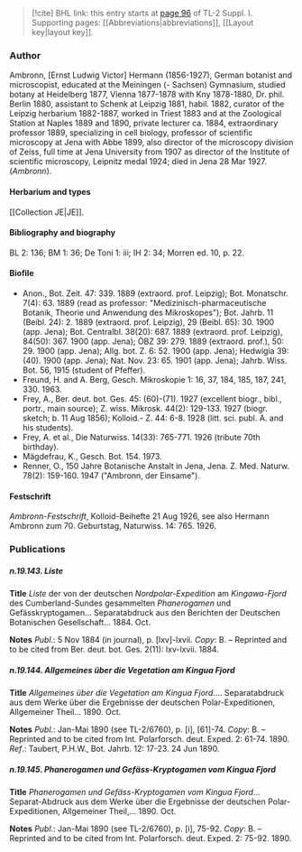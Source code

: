 > [!cite] BHL link: this entry starts at [page 96](https://www.biodiversitylibrary.org/item/103858#page/108/mode/1up) of TL-2 Suppl. I.
> Supporting pages: [[Abbreviations|abbreviations]], [[Layout key|layout key]].

### Author

Ambronn, \[Ernst Ludwig Victor\] Hermann (1856-1927), German botanist and microscopist, educated at the Meiningen (- Sachsen) Gymnasium, studied botany at Heidelberg 1877, Vienna 1877-1878 with Kny 1878-1880, Dr. phil. Berlin 1880, assistant to Schenk at Leipzig 1881, habil. 1882, curator of the Leipzig herbarium 1882-1887, worked in Triest 1883 and at the Zoological Station at Naples 1889 and 1890, private lecturer ca. 1884, extraordinary professor 1889, specializing in cell biology, professor of scientific microscopy at Jena with Abbe 1899, also director of the microscopy division of Zeiss, full time at Jena University from 1907 as director of the Institute of scientific microscopy, Leipnitz medal 1924; died in Jena 28 Mar 1927. (*Ambronn*).

#### Herbarium and types

[[Collection JE|JE]].

#### Bibliography and biography

BL 2: 136; BM 1: 36; De Toni 1: iii; IH 2: 34; Morren ed. 10, p. 22.

#### Biofile

- Anon., Bot. Zeit. 47: 339. 1889 (extraord. prof. Leipzig); Bot. Monatschr. 7(4): 63. 1889 (read as professor: "Medizinisch-pharmaceutische Botanik, Theorie und Anwendung des Mikroskopes"); Bot. Jahrb. 11 (Beibl. 24): 2. 1889 (extraord. prof. Leipzig), 29 (Beibl. 65): 30. 1900 (app. Jena); Bot. Centralbl. 38(20): 687. 1889 (extraord. prof. Leipzig), 84(50): 367. 1900 (app. Jena); ÖBZ 39: 279. 1889 (extraord. prof.), 50: 29. 1900 (app. Jena); Allg. bot. Z. 6: 52. 1900 (app. Jena); Hedwigia 39: (40). 1900 (app. Jena); Nat. Nov. 23: 65. 1901 (app. Jena); Jahrb. Wiss. Bot. 56, 1915 (student of Pfeffer).
- Freund, H. and A. Berg, Gesch. Mikroskopie 1: 16, 37, 184, 185, 187, 241, 330. 1963.
- Frey, A., Ber. deut. bot. Ges. 45: (60)-(71). 1927 (excellent biogr., bibl., portr., main source); Z. wiss. Mikrosk. 44(2): 129-133. 1927 (biogr. sketch; b. 11 Aug 1856); Kolloid.- Z. 44: 6-8. 1928 (litt. sci. publ. A. and his students).
- Frey, A. et al., Die Naturwiss. 14(33): 765-771. 1926 (tribute 70th birthday).
- Mägdefrau, K., Gesch. Bot. 154. 1973.
- Renner, O., 150 Jahre Botanische Anstalt in Jena, Jena. Z. Med. Naturw. 78(2): 159-160. 1947 ("Ambronn, der Einsame").

#### Festschrift

*Ambronn-Festschrift*, Kolloid-Beihefte 21 Aug 1926, see also Hermann Ambronn zum 70. Geburtstag, Naturwiss. 14: 765. 1926.

### Publications

##### n.19.143. Liste

**Title**
*Liste* der von der deutschen *Nordpolar-Expedition* am *Kingawa-Fjord* des Cumberland-Sundes gesammelten *Phanerogamen* und Gefässkryptogamen... Separatabdruck aus den Berichten der Deutschen Botanischen Gesellschaft... 1884. Oct.

**Notes**
*Publ*.: 5 Nov 1884 (in journal), p. \[lxv\]-lxvii. *Copy*: B. – Reprinted and to be cited from Ber. deut. bot. Ges. 2(11): lxv-lxvii. 1884.

##### n.19.144. Allgemeines über die Vegetation am Kingua Fjord

**Title**
*Allgemeines über die Vegetation am Kingua Fjord*.... Separatabdruck aus dem Werke über die Ergebnisse der deutschen Polar-Expeditionen, Allgemeiner Theil... 1890. Oct.

**Notes**
*Publ*.: Jan-Mai 1890 (see TL-2/6760), p. \[i\], \[61\]-74. *Copy*: B. – Reprinted and to be cited from Int. Polarforsch. deut. Exped. 2: 61-74. 1890.
*Ref*.: Taubert, P.H.W., Bot. Jahrb. 12: 17-23. 24 Jun 1890.

##### n.19.145. Phanerogamen und Gefäss-Kryptogamen vom Kingua Fjord

**Title**
*Phanerogamen und Gefäss-Kryptogamen vom Kingua Fjord*... Separat-Abdruck aus dem Werke über die Ergebnisse der deutschen Polar-Expeditionen, Allgemeiner Theil,... 1890. Oct.

**Notes**
*Publ*.: Jan-Mai 1890 (see TL-2/6760), p. \[i\], 75-92. *Copy*: B. – Reprinted and to be cited from Int. Polarforsch. deut. Exped. 2: 75-92. 1890.

